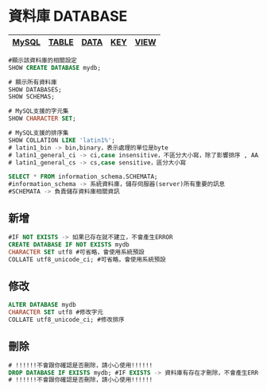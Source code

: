 # 資料庫 DATABASE
|[MySQL](.)|[TABLE](./TABLE.md)|[DATA](./DATA.md)|[KEY](./KEY.md)|[VIEW](./VIEW.md)|
|-|-|-|-|-|

```sql
#顯示該資料庫的相關設定
SHOW CREATE DATABASE mydb;

# 顯示所有資料庫
SHOW DATABASES;
SHOW SCHEMAS;

# MySQL支援的字元集
SHOW CHARACTER SET; 

# MySQL支援的排序集
SHOW COLLATION LIKE 'latin1%';
# latin1_bin -> bin,binary，表示處理的單位是byte
# latin1_general_ci -> ci,case insensitive，不區分大小寫，除了影響排序 , AAA = aaa
# latin1_general_cs -> cs,case sensitive，區分大小寫

SELECT * FROM information_schema.SCHEMATA;
#information_schema -> 系統資料庫，儲存伺服器(server)所有重要的訊息
#SCHEMATA -> 負責儲存資料庫相關資訊
```

## 新增
```sql
#IF NOT EXISTS -> 如果已存在就不建立，不會產生ERROR
CREATE DATABASE IF NOT EXISTS mydb
CHARACTER SET utf8 #可省略，會使用系統預設
COLLATE utf8_unicode_ci; #可省略，會使用系統預設
```

## 修改 
```sql
ALTER DATABASE mydb
CHARACTER SET utf8 #修改字元
COLLATE utf8_unicode_ci; #修改排序
```

## 刪除
```sql
# !!!!!!不會跟你確認是否刪除，請小心使用!!!!!!
DROP DATABASE IF EXISTS mydb; #IF EXISTS -> 資料庫有存在才刪除，不會產生ERROR
# !!!!!!不會跟你確認是否刪除，請小心使用!!!!!!
```